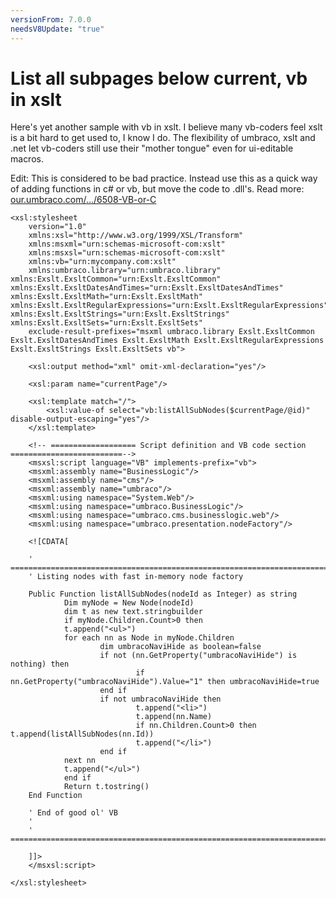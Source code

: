```yaml
---
versionFrom: 7.0.0
needsV8Update: "true"
---
```


# List all subpages below current, vb in xslt

Here's yet another sample with vb in xslt. I believe many vb-coders feel xslt is a bit hard to get used to, I know I do. The flexibility of umbraco, xslt and .net let vb-coders still use their "mother tongue" even for ui-editable macros.

Edit: This is considered to be bad practice. Instead use this as a quick way of adding functions in c# or vb, but move the code to .dll's. Read more: [our.umbraco.com/.../6508-VB-or-C](https://our.umbraco.com/forum/developers/xslt/6508-VB-or-C#-within-xslt-xslt-only-used-for-the-call-bad-practice)

	<xsl:stylesheet 
		version="1.0" 
		xmlns:xsl="http://www.w3.org/1999/XSL/Transform" 
		xmlns:msxml="urn:schemas-microsoft-com:xslt"
		xmlns:msxsl="urn:schemas-microsoft-com:xslt"
		xmlns:vb="urn:mycompany.com:xslt"
		xmlns:umbraco.library="urn:umbraco.library" xmlns:Exslt.ExsltCommon="urn:Exslt.ExsltCommon" xmlns:Exslt.ExsltDatesAndTimes="urn:Exslt.ExsltDatesAndTimes" xmlns:Exslt.ExsltMath="urn:Exslt.ExsltMath" xmlns:Exslt.ExsltRegularExpressions="urn:Exslt.ExsltRegularExpressions" xmlns:Exslt.ExsltStrings="urn:Exslt.ExsltStrings" xmlns:Exslt.ExsltSets="urn:Exslt.ExsltSets" 
		exclude-result-prefixes="msxml umbraco.library Exslt.ExsltCommon Exslt.ExsltDatesAndTimes Exslt.ExsltMath Exslt.ExsltRegularExpressions Exslt.ExsltStrings Exslt.ExsltSets vb">

		<xsl:output method="xml" omit-xml-declaration="yes"/>

		<xsl:param name="currentPage"/>

		<xsl:template match="/">
			<xsl:value-of select="vb:listAllSubNodes($currentPage/@id)" disable-output-escaping="yes"/>
		</xsl:template>
		
		<!-- =================== Script definition and VB code section =========================-->
		<msxsl:script language="VB" implements-prefix="vb">
        <msxml:assembly name="BusinessLogic"/>
        <msxml:assembly name="cms"/>
        <msxml:assembly name="umbraco"/>
        <msxml:using namespace="System.Web"/>
        <msxml:using namespace="umbraco.BusinessLogic"/>
        <msxml:using namespace="umbraco.cms.businesslogic.web"/>
        <msxml:using namespace="umbraco.presentation.nodeFactory"/>
        
        <![CDATA[

        ' =============================================================================
        ' Listing nodes with fast in-memory node factory

        Public Function listAllSubNodes(nodeId as Integer) as string
                Dim myNode = New Node(nodeId)
                dim t as new text.stringbuilder
                if myNode.Children.Count>0 then 
                t.append("<ul>")
                for each nn as Node in myNode.Children
                        dim umbracoNaviHide as boolean=false
                        if not (nn.GetProperty("umbracoNaviHide") is nothing) then
                                if nn.GetProperty("umbracoNaviHide").Value="1" then umbracoNaviHide=true
                        end if
                        if not umbracoNaviHide then
                                t.append("<li>")
                                t.append(nn.Name)
                                if nn.Children.Count>0 then t.append(listAllSubNodes(nn.Id))
                                t.append("</li>")
                        end if
                next nn
                t.append("</ul>")
                end if
                Return t.tostring()
        End Function

        ' End of good ol' VB
        '
        ' =============================================================================

        ]]>
        </msxsl:script>

	</xsl:stylesheet>